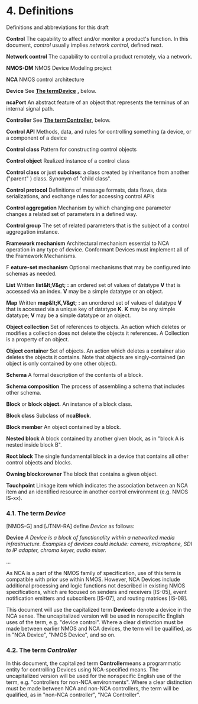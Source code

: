 # 4. Definitions

Definitions and abbreviations for this draft

**Control** The capability to affect and/or monitor a product's function. In this document, _control_ usually implies _network control_, defined next.

**Network control** The capability to control a product remotely, via a network.

**NMOS-DM** NMOS Device Modeling project

**NCA** NMOS control architecture

**Device** See [**The term**](#_hrv9by2tmlrl)[**Device**](#_hrv9by2tmlrl) **,** below.

**ncaPort** An abstract feature of an object that represents the terminus of an internal signal path.

**Controller** See [**The term**](#_of380zomgarz)[**Controller**](#_of380zomgarz), below.

**Control API** Methods, data, and rules for controlling something (a device, or a component of a device

**Control class** Pattern for constructing control objects

**Control object** Realized instance of a control class

**Control class** or just **subclass**: a class created by inheritance from another ("parent" ) class. Synonym of "child class".

**Control protocol** Definitions of message formats, data flows, data serializations, and exchange rules for accessing control APIs

**Control aggregation** Mechanism by which changing one parameter changes a related set of parameters in a defined way.

**Control group** The set of related parameters that is the subject of a control aggregation instance.

**Framework mechanism** Architectural mechanism essential to NCA operation in any type of device. Conformant Devices must implement all of the Framework Mechanisms.

F **eature-set mechanism** Optional mechanisms that may be configured into schemas as needed.

**List** Written **list\&lt;V\&gt;** **:** an ordered set of values of datatype **V** that is accessed via an index. **V** may be a simple datatype or an object.

**Map** Written **map\&lt;K,V\&gt;** **:** an unordered set of values of datatype **V** that is accessed via a unique key of datatype **K**. **K** may be any simple datatype; **V** may be a simple datatype or an object.

**Object collection** Set of references to objects. An action which deletes or modifies a collection does not delete the objects it references. A Collection is a property of an object.

**Object container** Set of objects. An action which deletes a container also deletes the objects it contains. Note that objects are singly-contained (an object is only contained by one other object).

**Schema** A formal description of the contents of a block.

**Schema composition** The process of assembling a schema that includes other schema.

**Block** or **block object.** An instance of a block class.

**Block class** Subclass of **ncaBlock**.

**Block member** An object contained by a block.

**Nested block** A block contained by another given block, as in "block A is nested inside block B".

**Root block** The single fundamental block in a device that contains all other control objects and blocks.

**Owning block**or**owner** The block that contains a given object.

**Touchpoint** Linkage item which indicates the association between an NCA item and an identified resource in another control environment (e.g. NMOS IS-xx).

### 4.1. The term _Device_

[NMOS-G] and [JTNM-RA] define _Device_ as follows:

**Device** _A Device is a block of functionality within a networked media infrastructure. Examples of devices could include: camera, microphone, SDI to IP adapter, chroma keyer, audio mixer._

...

As NCA is a part of the NMOS family of specification, use of this term is compatible with prior use within NMOS. However, NCA Devices include additional processing and logic functions not described in existing NMOS specifications, which are focused on senders and receivers [IS-05], event notification emitters and subscribers [IS-07], and routing matrices [IS-08].

This document will use the capitalized term **Device**to denote a device in the NCA sense. The uncapitalized version will be used in nonspecific English uses of the term, e.g. "device control". Where a clear distinction must be made between earlier NMOS and NCA devices, the term will be qualified, as in "NCA Device", "NMOS Device", and so on.

### 4.2. The term _Controller_

In this document, the capitalized term **Controller**means a programmatic entity for controlling Devices using NCA-specified means. The uncapitalized version will be used for the nonspecific English use of the term, e.g. "controllers for non-NCA environments". Where a clear distinction must be made between NCA and non-NCA controllers, the term will be qualified, as in "non-NCA controller", "NCA Controller".